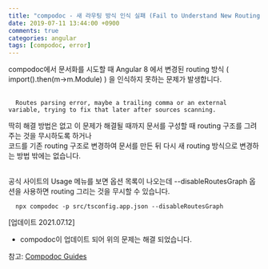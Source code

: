 ```yaml
---
title: "compodoc - 새 라우팅 방식 인식 실패 (Fail to Understand New Routing Structure)"
date: 2019-07-11 13:44:00 +0900
comments: true
categories: angular
tags: [compodoc, error]
---
```




compodoc에서 문서화를 시도할 때 Angular 8 에서 변경된 routing 방식 ( import().then(m->m.Module) ) 을 인식하지 못하는 문제가 발생합니다.<br><br>


      Routes parsing error, maybe a trailing comma or an external variable, trying to fix that later after sources scanning.


딱히 해결 방법은 없고 이 문제가 해결될 때까지 문서를 구성할 때 routing 구조를 그려주는 것을 무시하도록 하거나 <br>코드를 기존 routing 구조로 변경하여 문서를 만든 뒤 다시 새 routing 방식으로 변경하는 방법 밖에는 없습니다.<br><br>


공식 사이트의 Usage 메뉴를 보면 옵션 목록이 나오는데 --disableRoutesGraph 옵션을 사용하면 routing 그리는 것을 무시할 수 있습니다.<br>

      npx compodoc -p src/tsconfig.app.json --disableRoutesGraph 


[업데이트 2021.07.12]
- compodoc이 업데이트 되어 위의 문제는 해결 되었습니다.

참고: [Compodoc Guides](https://compodoc.app/guides/getting-started.html)